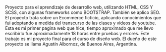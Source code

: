 Proyecto para el aprendizaje de desarrollo web, utilizando HTML, CSS Y SCSS, con algunas frameworks como BOOTSTRAP. También se aplico SEO.
El proyecto trata sobre un Ecommerce ficticio, aplicando conocimientos que fui adoptando a medida del transcurso de las clases y videos de youtube.
Esta es mi primer pagina web que hice, tiempo aproximado que me llevo escribirlo fue aproximadamente 18 horas entre pruebas y errores.
Este trabajo es mi proyecto final para el curso de diseño web.
El dueño de este proyecto se llama Agustín Albornoz, de Buenos Aires, Argentina.

